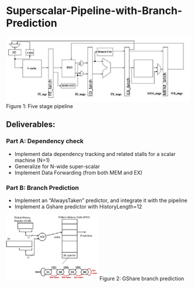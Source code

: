 # Superscalar-Pipeline-with-Branch-Prediction
<img src="https://github.com/adithi-su/Superscalar-Pipeline-with-Branch-Prediction/blob/master/pipeline_img.png" alt="5 stage pipeline" title="Five stage pipeline"> 
Figure 1: Five stage pipeline

## Deliverables:
### Part A: Dependency check
* Implement data dependency tracking and related stalls for a scalar machine (N=1)
* Generalize for N-wide super-scalar
* Implement Data Forwarding (from both MEM and EX)

### Part B: Branch Prediction
* Implement an “AlwaysTaken” predictor, and integrate it with the pipeline
* Implement a Gshare predictor with HistoryLength=12
<img src="https://github.com/adithi-su/Superscalar-Pipeline-with-Branch-Prediction/blob/master/gshare.png" alt="Gshare" height=50% width=50%>
Figure 2: GShare branch prediction
